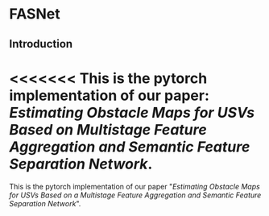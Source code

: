 # FASNet


## Introduction

<<<<<<<
This is the pytorch implementation of our paper: *Estimating Obstacle Maps for USVs Based on Multistage Feature Aggregation and Semantic Feature Separation Network*.
=======
This is the pytorch implementation of our paper "*Estimating Obstacle Maps for USVs Based on a Multistage Feature Aggregation and Semantic Feature Separation Network*".

